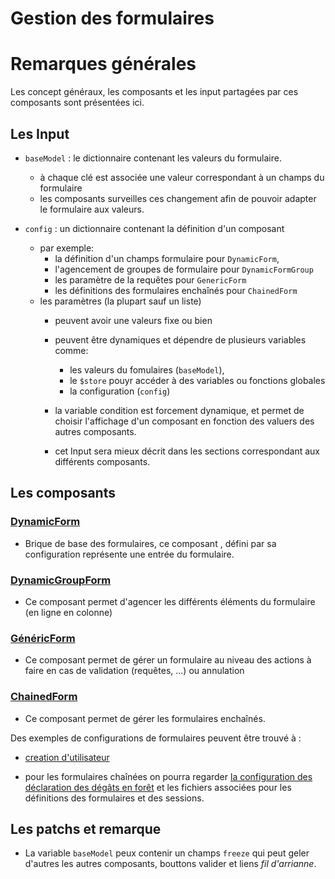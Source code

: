 # Gestion des formulaires

# Remarques générales

Les concept généraux, les composants et les input partagées par ces composants sont présentées ici.



## Les Input

- `baseModel` : le dictionnaire contenant les valeurs du formulaire.
  - à chaque clé est associée une valeur correspondant à un champs du formulaire
  - les composants surveilles ces changement afin de pouvoir adapter le formulaire aux valeurs.

- `config` : un dictionnaire contenant la définition d'un composant
  - par exemple: 
    - la définition d'un champs formulaire pour `DynamicForm`,
    - l'agencement de groupes de formulaire pour `DynamicFormGroup`
    - les paramètre de la requêtes pour `GenericForm`
    - les définitions des formulaires enchaînés pour `ChainedForm`
  - les paramètres (la plupart sauf un liste) 
    - peuvent avoir une valeurs fixe ou bien 
    - peuvent être dynamiques et dépendre de plusieurs variables comme:
      - les valeurs du fomulaires (`baseModel`),
      - le `$store` pouyr accéder à des variables ou fonctions globales
      - la configuration (`config`)
    - la variable condition est forcement dynamique, et permet de choisir l'affichage d'un composant en fonction des valuers des autres composants.

    - cet Input sera mieux décrit dans les sections correspondant aux différents composants.

## Les composants

### [DynamicForm](./dynamic-form.md)
- Brique de base des formulaires, ce composant , défini par sa configuration représente une entrée du formulaire.

### [DynamicGroupForm](./dynamic-form-group.md)
- Ce composant permet d'agencer les différents éléments du formulaire (en ligne en colonne)

### [GénéricForm](./genericForm.md)
- Ce composant permet de gérer un formulaire au niveau des actions à faire en cas de validation (requêtes, ...) ou annulation

### [ChainedForm](./chainedForm.md)
- Ce composant permet de gérer les formulaires enchaînés.

Des exemples de configurations de formulaires peuvent être trouvé à :
- [creation d'utilisateur](../../static/frontend/src/modules/user/config/form-create-user.js)

- pour les formulaires chaînées on pourra regarder [la configuration des déclaration des dégâts en forêt](../../static/frontend/src/modules/declaration/config/form-chained-declaration.js) et les fichiers associées pour les définitions des formulaires et des sessions.

## Les patchs et remarque

- La variable `baseModel` peux contenir un champs `freeze` qui peut geler d'autres les autres composants, bouttons valider et liens *fil d'arrianne*.
